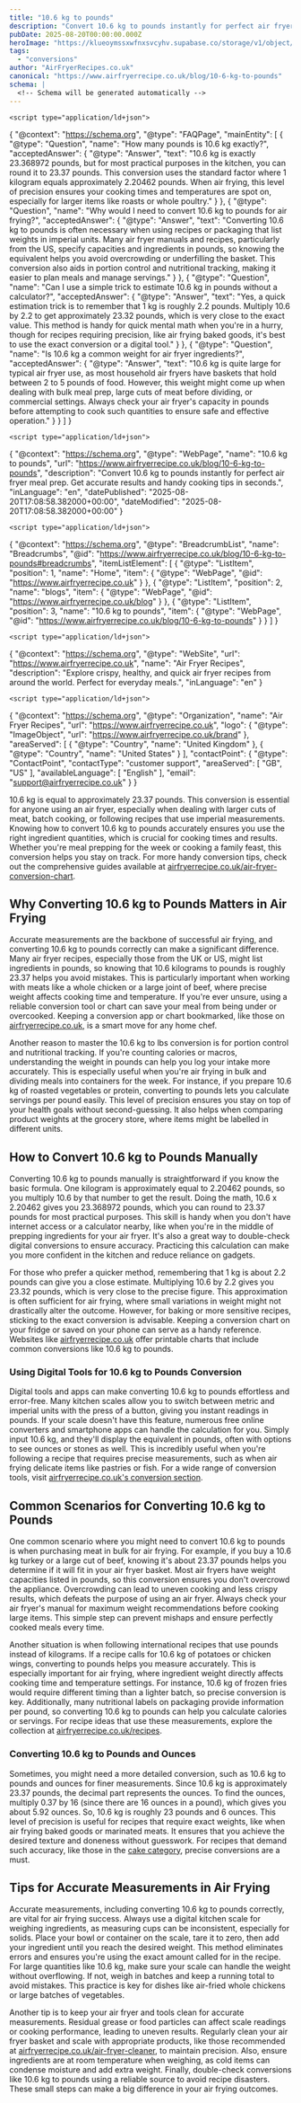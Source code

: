 ```yaml
---
title: "10.6 kg to pounds"
description: "Convert 10.6 kg to pounds instantly for perfect air fryer meal prep. Get accurate results and handy cooking tips in seconds."
pubDate: 2025-08-20T00:00:00.000Z
heroImage: "https://klueoymssxwfnxsvcyhv.supabase.co/storage/v1/object/public/Shmucket/10-6-kg-to-pounds.webp"
tags:
  - "conversions"
author: "AirFryerRecipes.co.uk"
canonical: "https://www.airfryerrecipe.co.uk/blog/10-6-kg-to-pounds"
schema: |
  <!-- Schema will be generated automatically -->
---
```

<script type="application/ld+json">
{
    "@context": "https://schema.org",
    "@type": "BlogPosting",
    "url": "https://www.airfryerrecipe.co.uk/blog/10-6-kg-to-pounds",
    "mainEntityOfPage": {
        "@type": "WebPage",
        "@id": "https://www.airfryerrecipe.co.uk/blog/10-6-kg-to-pounds"
    },
    "headline": "Quick 10.6 kg to Pounds Conversion for Air Fryer Cooking",
    "description": "Convert 10.6 kg to pounds instantly for perfect air fryer meal prep. Get accurate results and handy cooking tips in seconds.",
    "author": {
        "@type": "Person",
        "name": "AirFryerRecipes.co.uk",
        "url": "https://www.airfryerrecipe.co.uk/about",
        "image": {
            "@type": "ImageObject",
            "url": "https://klueoymssxwfnxsvcyhv.supabase.co/storage/v1/object/public/Shmucket/Me.jpg"
        }
    },
    "publisher": {
        "@type": "Organization",
        "name": "Air Fryer Recipe",
        "logo": {
            "@type": "ImageObject",
            "url": "https://cdn.prod.website-files.com/68224a465dfe9a7ab4f57570/6844191451a8b2f1e37e63cc_Untitled%20design%20-%202025-06-05T205644.948%20(1).png"
        }
    },
    "datePublished": "2025-08-20T17:08:58.382Z",
    "dateModified": "2025-08-20T17:08:58.382Z",
    "image": {
        "@type": "ImageObject",
        "url": "https://klueoymssxwfnxsvcyhv.supabase.co/storage/v1/object/public/Shmucket/10-6-kg-to-pounds.webp"
    },
    "about": {
        "@type": "Thing",
        "name": "Conversions"
    },
    "articleSection": "Conversions",
    "inLanguage": "en-GB"
}
</script>

    <script type="application/ld+json">
{
    "@context": "https://schema.org",
    "@type": "FAQPage",
    "mainEntity": [
        {
            "@type": "Question",
            "name": "How many pounds is 10.6 kg exactly?",
            "acceptedAnswer": {
                "@type": "Answer",
                "text": "10.6 kg is exactly 23.368972 pounds, but for most practical purposes in the kitchen, you can round it to 23.37 pounds. This conversion uses the standard factor where 1 kilogram equals approximately 2.20462 pounds. When air frying, this level of precision ensures your cooking times and temperatures are spot on, especially for larger items like roasts or whole poultry."
            }
        },
        {
            "@type": "Question",
            "name": "Why would I need to convert 10.6 kg to pounds for air frying?",
            "acceptedAnswer": {
                "@type": "Answer",
                "text": "Converting 10.6 kg to pounds is often necessary when using recipes or packaging that list weights in imperial units. Many air fryer manuals and recipes, particularly from the US, specify capacities and ingredients in pounds, so knowing the equivalent helps you avoid overcrowding or underfilling the basket. This conversion also aids in portion control and nutritional tracking, making it easier to plan meals and manage servings."
            }
        },
        {
            "@type": "Question",
            "name": "Can I use a simple trick to estimate 10.6 kg in pounds without a calculator?",
            "acceptedAnswer": {
                "@type": "Answer",
                "text": "Yes, a quick estimation trick is to remember that 1 kg is roughly 2.2 pounds. Multiply 10.6 by 2.2 to get approximately 23.32 pounds, which is very close to the exact value. This method is handy for quick mental math when you're in a hurry, though for recipes requiring precision, like air frying baked goods, it's best to use the exact conversion or a digital tool."
            }
        },
        {
            "@type": "Question",
            "name": "Is 10.6 kg a common weight for air fryer ingredients?",
            "acceptedAnswer": {
                "@type": "Answer",
                "text": "10.6 kg is quite large for typical air fryer use, as most household air fryers have baskets that hold between 2 to 5 pounds of food. However, this weight might come up when dealing with bulk meal prep, large cuts of meat before dividing, or commercial settings. Always check your air fryer's capacity in pounds before attempting to cook such quantities to ensure safe and effective operation."
            }
        }
    ]
}
</script>

    <script type="application/ld+json">
{
    "@context": "https://schema.org",
    "@type": "WebPage",
    "name": "10.6 kg to pounds",
    "url": "https://www.airfryerrecipe.co.uk/blog/10-6-kg-to-pounds",
    "description": "Convert 10.6 kg to pounds instantly for perfect air fryer meal prep. Get accurate results and handy cooking tips in seconds.",
    "inLanguage": "en",
    "datePublished": "2025-08-20T17:08:58.382000+00:00",
    "dateModified": "2025-08-20T17:08:58.382000+00:00"
}
</script>

    <script type="application/ld+json">
{
    "@context": "https://schema.org",
    "@type": "BreadcrumbList",
    "name": "Breadcrumbs",
    "@id": "https://www.airfryerrecipe.co.uk/blog/10-6-kg-to-pounds#breadcrumbs",
    "itemListElement": [
        {
            "@type": "ListItem",
            "position": 1,
            "name": "Home",
            "item": {
                "@type": "WebPage",
                "@id": "https://www.airfryerrecipe.co.uk"
            }
        },
        {
            "@type": "ListItem",
            "position": 2,
            "name": "blogs",
            "item": {
                "@type": "WebPage",
                "@id": "https://www.airfryerrecipe.co.uk/blog"
            }
        },
        {
            "@type": "ListItem",
            "position": 3,
            "name": "10.6 kg to pounds",
            "item": {
                "@type": "WebPage",
                "@id": "https://www.airfryerrecipe.co.uk/blog/10-6-kg-to-pounds"
            }
        }
    ]
}
</script>

    <script type="application/ld+json">
{
    "@context": "https://schema.org",
    "@type": "WebSite",
    "url": "https://www.airfryerrecipe.co.uk",
    "name": "Air Fryer Recipes",
    "description": "Explore crispy, healthy, and quick air fryer recipes from around the world. Perfect for everyday meals.",
    "inLanguage": "en"
}
</script>

    <script type="application/ld+json">
{
    "@context": "https://schema.org",
    "@type": "Organization",
    "name": "Air Fryer Recipes",
    "url": "https://www.airfryerrecipe.co.uk",
    "logo": {
        "@type": "ImageObject",
        "url": "https://www.airfryerrecipe.co.uk/brand"
    },
    "areaServed": [
        {
            "@type": "Country",
            "name": "United Kingdom"
        },
        {
            "@type": "Country",
            "name": "United States"
        }
    ],
    "contactPoint": {
        "@type": "ContactPoint",
        "contactType": "customer support",
        "areaServed": [
            "GB",
            "US"
        ],
        "availableLanguage": [
            "English"
        ],
        "email": "support@airfryerrecipe.co.uk"
    }
}
</script>

<p>10.6 kg is equal to approximately 23.37 pounds. This conversion is essential for anyone using an air fryer, especially when dealing with larger cuts of meat, batch cooking, or following recipes that use imperial measurements. Knowing how to convert 10.6 kg to pounds accurately ensures you use the right ingredient quantities, which is crucial for cooking times and results. Whether you're meal prepping for the week or cooking a family feast, this conversion helps you stay on track. For more handy conversion tips, check out the comprehensive guides available at <a href=https://www.airfryerrecipe.co.uk/air-fryer-conversion-chart>airfryerrecipe.co.uk/air-fryer-conversion-chart</a>.</p>

<h2>Why Converting 10.6 kg to Pounds Matters in Air Frying</h2>
<p>Accurate measurements are the backbone of successful air frying, and converting 10.6 kg to pounds correctly can make a significant difference. Many air fryer recipes, especially those from the UK or US, might list ingredients in pounds, so knowing that 10.6 kilograms to pounds is roughly 23.37 helps you avoid mistakes. This is particularly important when working with meats like a whole chicken or a large joint of beef, where precise weight affects cooking time and temperature. If you're ever unsure, using a reliable conversion tool or chart can save your meal from being under or overcooked. Keeping a conversion app or chart bookmarked, like those on <a href=https://www.airfryerrecipe.co.uk>airfryerrecipe.co.uk</a>, is a smart move for any home chef.</p>

<p>Another reason to master the 10.6 kg to lbs conversion is for portion control and nutritional tracking. If you're counting calories or macros, understanding the weight in pounds can help you log your intake more accurately. This is especially useful when you're air frying in bulk and dividing meals into containers for the week. For instance, if you prepare 10.6 kg of roasted vegetables or protein, converting to pounds lets you calculate servings per pound easily. This level of precision ensures you stay on top of your health goals without second-guessing. It also helps when comparing product weights at the grocery store, where items might be labelled in different units.</p>

<h2>How to Convert 10.6 kg to Pounds Manually</h2>
<p>Converting 10.6 kg to pounds manually is straightforward if you know the basic formula. One kilogram is approximately equal to 2.20462 pounds, so you multiply 10.6 by that number to get the result. Doing the math, 10.6 x 2.20462 gives you 23.368972 pounds, which you can round to 23.37 pounds for most practical purposes. This skill is handy when you don't have internet access or a calculator nearby, like when you're in the middle of prepping ingredients for your air fryer. It's also a great way to double-check digital conversions to ensure accuracy. Practicing this calculation can make you more confident in the kitchen and reduce reliance on gadgets.</p>

<p>For those who prefer a quicker method, remembering that 1 kg is about 2.2 pounds can give you a close estimate. Multiplying 10.6 by 2.2 gives you 23.32 pounds, which is very close to the precise figure. This approximation is often sufficient for air frying, where small variations in weight might not drastically alter the outcome. However, for baking or more sensitive recipes, sticking to the exact conversion is advisable. Keeping a conversion chart on your fridge or saved on your phone can serve as a handy reference. Websites like <a href=https://www.airfryerrecipe.co.uk>airfryerrecipe.co.uk</a> offer printable charts that include common conversions like 10.6 kg to pounds.</p>

<h3>Using Digital Tools for 10.6 kg to Pounds Conversion</h3>
<p>Digital tools and apps can make converting 10.6 kg to pounds effortless and error-free. Many kitchen scales allow you to switch between metric and imperial units with the press of a button, giving you instant readings in pounds. If your scale doesn't have this feature, numerous free online converters and smartphone apps can handle the calculation for you. Simply input 10.6 kg, and they'll display the equivalent in pounds, often with options to see ounces or stones as well. This is incredibly useful when you're following a recipe that requires precise measurements, such as when air frying delicate items like pastries or fish. For a wide range of conversion tools, visit <a href=https://www.airfryerrecipe.co.uk/air-fryer-conversion-chart>airfryerrecipe.co.uk's conversion section</a>.</p>

<h2>Common Scenarios for Converting 10.6 kg to Pounds</h2>
<p>One common scenario where you might need to convert 10.6 kg to pounds is when purchasing meat in bulk for air frying. For example, if you buy a 10.6 kg turkey or a large cut of beef, knowing it's about 23.37 pounds helps you determine if it will fit in your air fryer basket. Most air fryers have weight capacities listed in pounds, so this conversion ensures you don't overcrowd the appliance. Overcrowding can lead to uneven cooking and less crispy results, which defeats the purpose of using an air fryer. Always check your air fryer's manual for maximum weight recommendations before cooking large items. This simple step can prevent mishaps and ensure perfectly cooked meals every time.</p>

<p>Another situation is when following international recipes that use pounds instead of kilograms. If a recipe calls for 10.6 kg of potatoes or chicken wings, converting to pounds helps you measure accurately. This is especially important for air frying, where ingredient weight directly affects cooking time and temperature settings. For instance, 10.6 kg of frozen fries would require different timing than a lighter batch, so precise conversion is key. Additionally, many nutritional labels on packaging provide information per pound, so converting 10.6 kg to pounds can help you calculate calories or servings. For recipe ideas that use these measurements, explore the collection at <a href=https://www.airfryerrecipe.co.uk/recipes>airfryerrecipe.co.uk/recipes</a>.</p>

<h3>Converting 10.6 kg to Pounds and Ounces</h3>
<p>Sometimes, you might need a more detailed conversion, such as 10.6 kg to pounds and ounces for finer measurements. Since 10.6 kg is approximately 23.37 pounds, the decimal part represents the ounces. To find the ounces, multiply 0.37 by 16 (since there are 16 ounces in a pound), which gives you about 5.92 ounces. So, 10.6 kg is roughly 23 pounds and 6 ounces. This level of precision is useful for recipes that require exact weights, like when air frying baked goods or marinated meats. It ensures that you achieve the desired texture and doneness without guesswork. For recipes that demand such accuracy, like those in the <a href=https://www.airfryerrecipe.co.uk/recipe-category/cakes>cake category</a>, precise conversions are a must.</p>

<h2>Tips for Accurate Measurements in Air Frying</h2>
<p>Accurate measurements, including converting 10.6 kg to pounds correctly, are vital for air frying success. Always use a digital kitchen scale for weighing ingredients, as measuring cups can be inconsistent, especially for solids. Place your bowl or container on the scale, tare it to zero, then add your ingredient until you reach the desired weight. This method eliminates errors and ensures you're using the exact amount called for in the recipe. For large quantities like 10.6 kg, make sure your scale can handle the weight without overflowing. If not, weigh in batches and keep a running total to avoid mistakes. This practice is key for dishes like air-fried whole chickens or large batches of vegetables.</p>

<p>Another tip is to keep your air fryer and tools clean for accurate measurements. Residual grease or food particles can affect scale readings or cooking performance, leading to uneven results. Regularly clean your air fryer basket and scale with appropriate products, like those recommended at <a href=https://www.airfryerrecipe.co.uk/air-fryer-cleaner>airfryerrecipe.co.uk/air-fryer-cleaner</a>, to maintain precision. Also, ensure ingredients are at room temperature when weighing, as cold items can condense moisture and add extra weight. Finally, double-check conversions like 10.6 kg to pounds using a reliable source to avoid recipe disasters. These small steps can make a big difference in your air frying outcomes.</p>
